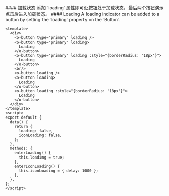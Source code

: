 <cn>
#### 加载状态
添加 `loading` 属性即可让按钮处于加载状态，最后两个按钮演示点击后进入加载状态。
</cn>

<us>
#### Loading
A loading indicator can be added to a button by setting the `loading` property on the `Button`.
</us>

```vue
<template>
  <div>
    <o-button type="primary" loading />
    <o-button type="primary" loading>
      Loading
    </o-button>
    <o-button type="primary" loading :style="{borderRadius: '18px'}">
      Loading
    </o-button>
    <br/>
    <o-button loading />
    <o-button loading>
      Loading
    </o-button>
    <o-button loading :style="{borderRadius: '18px'}">
      Loading
    </o-button>
  </div>
</template>
<script>
export default {
  data() {
    return {
      loading: false,
      iconLoading: false,
    };
  },
  methods: {
    enterLoading() {
      this.loading = true;
    },
    enterIconLoading() {
      this.iconLoading = { delay: 1000 };
    },
  },
};
</script>
```
